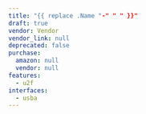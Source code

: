 ```yaml
---
title: "{{ replace .Name "-" " " }}"
draft: true
vendor: Vendor
vendor_link: null
deprecated: false
purchase:
  amazon: null
  vendor: null
features:
  - u2f
interfaces:
  - usba
---
```


